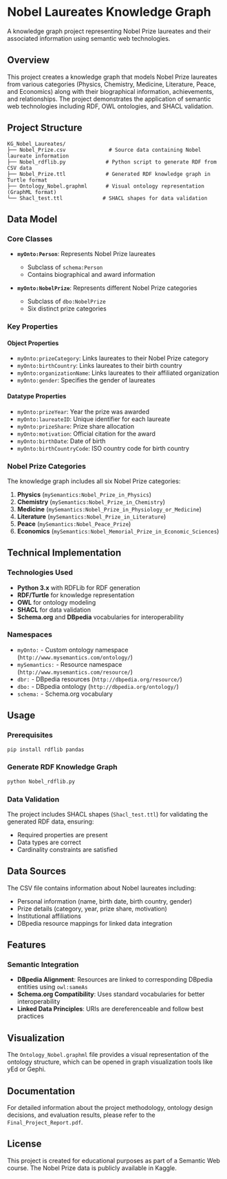 # Nobel Laureates Knowledge Graph

A knowledge graph project representing Nobel Prize laureates and their associated information using semantic web technologies.

## Overview

This project creates a knowledge graph that models Nobel Prize laureates from various categories (Physics, Chemistry, Medicine, Literature, Peace, and Economics) along with their biographical information, achievements, and relationships. The project demonstrates the application of semantic web technologies including RDF, OWL ontologies, and SHACL validation.

## Project Structure

```
KG_Nobel_Laureates/
├── Nobel_Prize.csv              # Source data containing Nobel laureate information
├── Nobel_rdflib.py             # Python script to generate RDF from CSV data
├── Nobel_Prize.ttl             # Generated RDF knowledge graph in Turtle format
├── Ontology_Nobel.graphml      # Visual ontology representation (GraphML format)
└── Shacl_test.ttl             # SHACL shapes for data validation
```

## Data Model

### Core Classes

- **`myOnto:Person`**: Represents Nobel Prize laureates
  - Subclass of `schema:Person`
  - Contains biographical and award information

- **`myOnto:NobelPrize`**: Represents different Nobel Prize categories
  - Subclass of `dbo:NobelPrize`
  - Six distinct prize categories

### Key Properties

#### Object Properties
- `myOnto:prizeCategory`: Links laureates to their Nobel Prize category
- `myOnto:birthCountry`: Links laureates to their birth country
- `myOnto:organizationName`: Links laureates to their affiliated organization
- `myOnto:gender`: Specifies the gender of laureates

#### Datatype Properties
- `myOnto:prizeYear`: Year the prize was awarded
- `myOnto:laureateID`: Unique identifier for each laureate
- `myOnto:prizeShare`: Prize share allocation
- `myOnto:motivation`: Official citation for the award
- `myOnto:birthDate`: Date of birth
- `myOnto:birthCountryCode`: ISO country code for birth country

### Nobel Prize Categories

The knowledge graph includes all six Nobel Prize categories:
1. **Physics** (`mySemantics:Nobel_Prize_in_Physics`)
2. **Chemistry** (`mySemantics:Nobel_Prize_in_Chemistry`)
3. **Medicine** (`mySemantics:Nobel_Prize_in_Physiology_or_Medicine`)
4. **Literature** (`mySemantics:Nobel_Prize_in_Literature`)
5. **Peace** (`mySemantics:Nobel_Peace_Prize`)
6. **Economics** (`mySemantics:Nobel_Memorial_Prize_in_Economic_Sciences`)

## Technical Implementation

### Technologies Used
- **Python 3.x** with RDFLib for RDF generation
- **RDF/Turtle** for knowledge representation
- **OWL** for ontology modeling
- **SHACL** for data validation
- **Schema.org** and **DBpedia** vocabularies for interoperability

### Namespaces
- `myOnto:` - Custom ontology namespace (`http://www.mysemantics.com/ontology/`)
- `mySemantics:` - Resource namespace (`http://www.mysemantics.com/resource/`)
- `dbr:` - DBpedia resources (`http://dbpedia.org/resource/`)
- `dbo:` - DBpedia ontology (`http://dbpedia.org/ontology/`)
- `schema:` - Schema.org vocabulary

## Usage

### Prerequisites
```bash
pip install rdflib pandas
```

### Generate RDF Knowledge Graph
```bash
python Nobel_rdflib.py
```


### Data Validation
The project includes SHACL shapes (`Shacl_test.ttl`) for validating the generated RDF data, ensuring:
- Required properties are present
- Data types are correct
- Cardinality constraints are satisfied

## Data Sources

The CSV file contains information about Nobel laureates including:
- Personal information (name, birth date, birth country, gender)
- Prize details (category, year, prize share, motivation)
- Institutional affiliations
- DBpedia resource mappings for linked data integration

## Features

### Semantic Integration
- **DBpedia Alignment**: Resources are linked to corresponding DBpedia entities using `owl:sameAs`
- **Schema.org Compatibility**: Uses standard vocabularies for better interoperability
- **Linked Data Principles**: URIs are dereferenceable and follow best practices


## Visualization

The `Ontology_Nobel.graphml` file provides a visual representation of the ontology structure, which can be opened in graph visualization tools like yEd or Gephi.

## Documentation

For detailed information about the project methodology, ontology design decisions, and evaluation results, please refer to the `Final_Project_Report.pdf`.

## License

This project is created for educational purposes as part of a Semantic Web course. The Nobel Prize data is publicly available in Kaggle.
